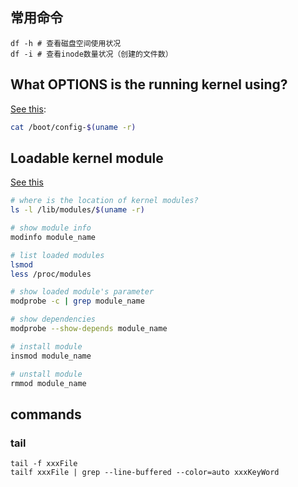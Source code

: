 ## 常用命令 
```
df -h # 查看磁盘空间使用状况
df -i # 查看inode数量状况（创建的文件数）
```


## What OPTIONS is the running kernel using?
[See this](http://www.walkernews.net/2008/11/21/how-to-check-what-kernel-build-options-enabled-in-the-linux-kernel/):
```sh
cat /boot/config-$(uname -r)
```

## Loadable kernel module
[See this](http://www.tldp.org/HOWTO/html_single/Module-HOWTO/)
```sh
# where is the location of kernel modules?
ls -l /lib/modules/$(uname -r)

# show module info
modinfo module_name

# list loaded modules
lsmod
less /proc/modules

# show loaded module's parameter
modprobe -c | grep module_name

# show dependencies 
modprobe --show-depends module_name

# install module
insmod module_name

# unstall module
rmmod module_name
```

## commands
### tail
```
tail -f xxxFile
tailf xxxFile | grep --line-buffered --color=auto xxxKeyWord 
```